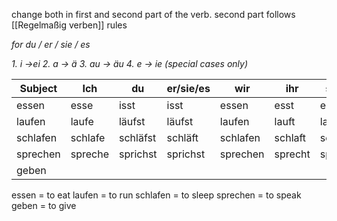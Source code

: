 change both in first and second part of the verb.
second part follows [[Regelmaßig verben]] rules

*for du / er / sie / es* 

*1. i ->ei*
*2. a -> ä*
*3. au -> äu*
*4. e -> ie (special cases only)*


|Subject|Ich|du|er/sie/es|wir|ihr|sie/Sie |
|-------|---|--|---------|---|----|--------|
|essen |esse|isst|isst|essen|esst|essen|
|laufen|laufe|läufst|läufst|laufen|lauft|laufen|
|schlafen|schlafe|schläfst|schläft|schlafen|schlaft|schlafen|
|sprechen|spreche|sprichst|sprichst|sprechen|sprecht|sprechen|
|geben|||||||

essen = to eat
laufen = to run
schlafen = to sleep
sprechen = to speak
geben = to give
